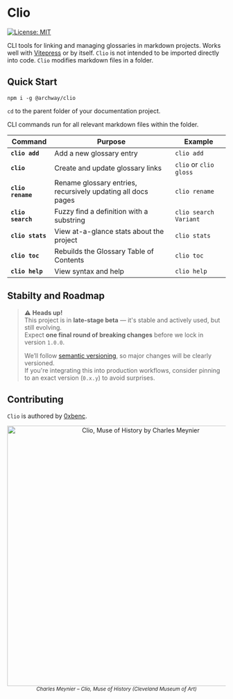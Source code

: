 # Clio

[![License: MIT](https://img.shields.io/badge/License-MIT-yellow.svg)](https://opensource.org/licenses/MIT)

CLI tools for linking and managing glossaries in markdown projects.
Works well with [Vitepress](https://vitepress.dev/) or by itself.
`Clio` is not intended to be imported directly into code.
`Clio` modifies markdown files in a folder.

## Quick Start

```shell
npm i -g @archway/clio
```

`cd` to the parent folder of your documentation project.

CLI commands run for all relevant markdown files within the folder.

| Command | Purpose | Example |
|---------|---------|---------|
| **`clio add`** | Add a new glossary entry  | `clio add` |
| **`clio`** | Create and update glossary links | `clio` or `clio gloss` |
| **`clio rename`** | Rename glossary entries, recursively updating all docs pages | `clio rename` |
| **`clio search`** | Fuzzy find a definition with a substring | `clio search Variant` |
| **`clio stats`** | View at-a-glance stats about the project | `clio stats` |
| **`clio toc`** | Rebuilds the Glossary Table of Contents | `clio toc` |
| **`clio help`** | View syntax and help | `clio help` |

## Stabilty and Roadmap

> ⚠️ **Heads up!**  
> This project is in **late-stage beta** — it's stable and actively used, but still evolving.  
> Expect **one final round of breaking changes** before we lock in version `1.0.0`.
>
> We’ll follow [semantic versioning](https://semver.org/), so major changes will be clearly versioned.  
> If you're integrating this into production workflows, consider pinning to an exact version (`0.x.y`) to avoid surprises.

## Contributing

`Clio` is authored by [0xbenc](https://github.com/0xbenc).

<div align="center"> <img src="https://upload.wikimedia.org/wikipedia/commons/thumb/1/1b/Charles_Meynier_-_Clio%2C_Muse_of_History_-_2003.6.5_-_Cleveland_Museum_of_Art.tiff/lossy-page1-800px-Charles_Meynier_-_Clio%2C_Muse_of_History_-_2003.6.5_-_Cleveland_Museum_of_Art.tiff.jpg" alt="Clio, Muse of History by Charles Meynier" width="600"/> <br/> <sub><i>Charles Meynier – Clio, Muse of History (Cleveland Museum of Art)</i></sub> </div>
